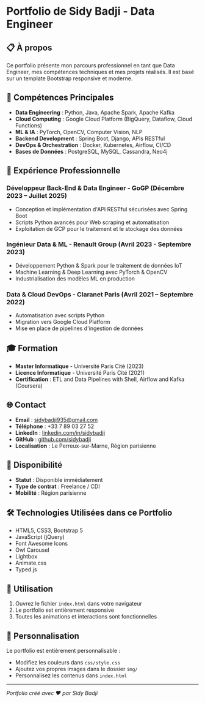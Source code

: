 # Portfolio de Sidy Badji - Data Engineer

## 📋 À propos

Ce portfolio présente mon parcours professionnel en tant que Data Engineer, mes compétences techniques et mes projets réalisés. Il est basé sur un template Bootstrap responsive et moderne.

## 🚀 Compétences Principales

- **Data Engineering** : Python, Java, Apache Spark, Apache Kafka
- **Cloud Computing** : Google Cloud Platform (BigQuery, Dataflow, Cloud Functions)
- **ML & IA** : PyTorch, OpenCV, Computer Vision, NLP
- **Backend Development** : Spring Boot, Django, APIs RESTful
- **DevOps & Orchestration** : Docker, Kubernetes, Airflow, CI/CD
- **Bases de Données** : PostgreSQL, MySQL, Cassandra, Neo4j

## 💼 Expérience Professionnelle

### Développeur Back-End & Data Engineer - GoGP (Décembre 2023 – Juillet 2025)
- Conception et implémentation d'API RESTful sécurisées avec Spring Boot
- Scripts Python avancés pour Web scraping et automatisation
- Exploitation de GCP pour le traitement et le stockage des données

### Ingénieur Data & ML - Renault Group (Avril 2023 - Septembre 2023)
- Développement Python & Spark pour le traitement de données IoT
- Machine Learning & Deep Learning avec PyTorch & OpenCV
- Industrialisation des modèles ML en production

### Data & Cloud DevOps - Claranet Paris (Avril 2021 – Septembre 2022)
- Automatisation avec scripts Python
- Migration vers Google Cloud Platform
- Mise en place de pipelines d'ingestion de données

## 🎓 Formation

- **Master Informatique** - Université Paris Cité (2023)
- **Licence Informatique** - Université Paris Cité (2021)
- **Certification** : ETL and Data Pipelines with Shell, Airflow and Kafka (Coursera)

## 🌐 Contact

- **Email** : sidybadji935@gmail.com
- **Téléphone** : +33 7 89 03 27 52
- **LinkedIn** : [linkedin.com/in/sidybadji](https://linkedin.com/in/sidybadji)
- **GitHub** : [github.com/sidybadji](https://github.com/sidybadji)
- **Localisation** : Le Perreux-sur-Marne, Région parisienne

## 📱 Disponibilité

- **Statut** : Disponible immédiatement
- **Type de contrat** : Freelance / CDI
- **Mobilité** : Région parisienne

## 🛠️ Technologies Utilisées dans ce Portfolio

- HTML5, CSS3, Bootstrap 5
- JavaScript (jQuery)
- Font Awesome Icons
- Owl Carousel
- Lightbox
- Animate.css
- Typed.js

## 📄 Utilisation

1. Ouvrez le fichier `index.html` dans votre navigateur
2. Le portfolio est entièrement responsive
3. Toutes les animations et interactions sont fonctionnelles

## 🎨 Personnalisation

Le portfolio est entièrement personnalisable :
- Modifiez les couleurs dans `css/style.css`
- Ajoutez vos propres images dans le dossier `img/`
- Personnalisez les contenus dans `index.html`

---

*Portfolio créé avec ❤️ par Sidy Badji*
